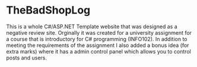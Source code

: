 # TheBadShopLog

This is a whole C#/ASP.NET Template website that was designed as a negative review site. Orginally it was created for a university assignment for a course that is introductory for C# programming (INFO102). In addition to meeting the requirements of the assignment I also added a bonus idea (for extra marks) where it has a admin control panel which allows you to control posts and users.
